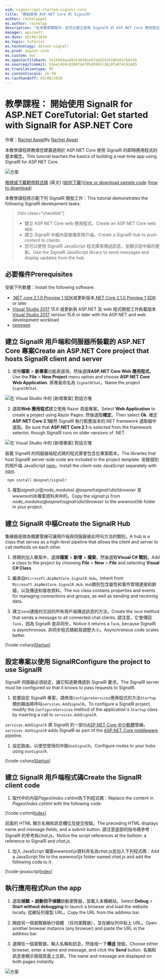 ```yaml
---
uid: signalr/get-started-signalr-core
title: "開始使用 ASP.NET Core 的 SignalR"
author: rachelappel
ms.author: rachelap
description: "在本教學課程中，您可以建立使用 SignalR 的 ASP.NET Core 應用程式。"
manager: wpickett
ms.date: 03/06/2018
ms.topic: tutorial
ms.technology: dotnet-signalr
ms.prod: aspnet-core
ms.custom: mvc
ms.openlocfilehash: 5e16569aa492e3639aa97abd241610b361fb0c56
ms.sourcegitcommit: 53ee14b9c8200f44705d8997c3619fa874192d45
ms.translationtype: MT
ms.contentlocale: zh-TW
ms.lasthandoff: 03/08/2018
---
```

# <a name="tutorial-get-started-with-signalr-for-aspnet-core"></a><span data-ttu-id="9f996-103">教學課程： 開始使用 SignalR for ASP.NET Core</span><span class="sxs-lookup"><span data-stu-id="9f996-103">Tutorial: Get started with SignalR for ASP.NET Core</span></span>

<span data-ttu-id="9f996-104">作者：[Rachel Appel](https://twitter.com/rachelappel)</span><span class="sxs-lookup"><span data-stu-id="9f996-104">By [Rachel Appel](https://twitter.com/rachelappel)</span></span>

<span data-ttu-id="9f996-105">本教學課程將教導您建置適用於 ASP.NET Core 使用 SignalR 的即時應用程式的基本概念。</span><span class="sxs-lookup"><span data-stu-id="9f996-105">This tutorial teaches the basics of building a real-time app using SignalR for ASP.NET Core.</span></span>

   ![方案](get-started-signalr-core/_static/signalr-get-started-finished.png)

<span data-ttu-id="9f996-107">[檢視或下載範例程式碼](https://github.com/aspnet/Docs/tree/master/aspnetcore/signalr/get-started-signalr-core/sample/) \(英文\) ([如何下載](xref:tutorials/index#how-to-download-a-sample))</span><span class="sxs-lookup"><span data-stu-id="9f996-107">[View or download sample code](https://github.com/aspnet/Docs/tree/master/aspnetcore/signalr/get-started-signalr-core/sample/) ([how to download](xref:tutorials/index#how-to-download-a-sample))</span></span>

<span data-ttu-id="9f996-108">本教學課程將示範下列 SignalR 開發工作：</span><span class="sxs-lookup"><span data-stu-id="9f996-108">This tutorial demonstrates the following SignalR development tasks:</span></span>

> [!div class="checklist"]
> * <span data-ttu-id="9f996-109">建立 ASP.NET Core web 應用程式。</span><span class="sxs-lookup"><span data-stu-id="9f996-109">Create an ASP.NET Core web app.</span></span>
> * <span data-ttu-id="9f996-110">建立 SignalR 中樞內容推播至用戶端。</span><span class="sxs-lookup"><span data-stu-id="9f996-110">Create a SignalR hub to push content to clients.</span></span>
> * <span data-ttu-id="9f996-111">您可以使用 SignalR JavaScript 程式庫來傳送訊息，並顯示從中樞的更新。</span><span class="sxs-lookup"><span data-stu-id="9f996-111">Use the SignalR JavaScript library to send messages and display updates from the hub.</span></span>

## <a name="prerequisites"></a><span data-ttu-id="9f996-112">必要條件</span><span class="sxs-lookup"><span data-stu-id="9f996-112">Prerequisites</span></span>

<span data-ttu-id="9f996-113">安裝下列軟體：</span><span class="sxs-lookup"><span data-stu-id="9f996-113">Install the following software:</span></span>

* <span data-ttu-id="9f996-114">[.NET core 2.1.0 Preview 1 SDK](https://www.microsoft.com/net/download/dotnet-core/sdk-2.1.300-preview1)或更新版本</span><span class="sxs-lookup"><span data-stu-id="9f996-114">[.NET Core 2.1.0 Preview 1 SDK](https://www.microsoft.com/net/download/dotnet-core/sdk-2.1.300-preview1) or later</span></span>
* <span data-ttu-id="9f996-115">[Visual Studio 2017](https://www.visualstudio.com/downloads/) 15.6 或更新與 ASP.NET 及 web 程式開發工作負載版本</span><span class="sxs-lookup"><span data-stu-id="9f996-115">[Visual Studio 2017](https://www.visualstudio.com/downloads/) version 15.6 or later with the ASP.NET and web development workload</span></span>
* [<span data-ttu-id="9f996-116">npm</span><span class="sxs-lookup"><span data-stu-id="9f996-116">npm</span></span>](https://www.npmjs.com/get-npm)

## <a name="create-an-aspnet-core-project-that-hosts-signalr-client-and-server"></a><span data-ttu-id="9f996-117">建立 SignalR 用戶端和伺服器所裝載的 ASP.NET Core 專案</span><span class="sxs-lookup"><span data-stu-id="9f996-117">Create an ASP.NET Core project that hosts SignalR client and server</span></span>

1. <span data-ttu-id="9f996-118">使用**檔案** > **新專案**功能表選項，然後選擇**ASP.NET Core Web 應用程式**。</span><span class="sxs-lookup"><span data-stu-id="9f996-118">Use the **File** > **New Project** menu option and choose **ASP.NET Core Web Application**.</span></span> <span data-ttu-id="9f996-119">將專案命名為 `SignalRChat`。</span><span class="sxs-lookup"><span data-stu-id="9f996-119">Name the project `SignalRChat`.</span></span>

  ![在 Visual Studio 中的 [新增專案] 對話方塊](get-started-signalr-core/_static/signalr-new-project-dialog.png)

2. <span data-ttu-id="9f996-121">選取**Web 應用程式**建立使用 Razor 頁面專案。</span><span class="sxs-lookup"><span data-stu-id="9f996-121">Select **Web Application** to create a project using Razor Pages.</span></span> <span data-ttu-id="9f996-122">然後選取**確定**。</span><span class="sxs-lookup"><span data-stu-id="9f996-122">Then select **Ok**.</span></span> <span data-ttu-id="9f996-123">確定**ASP.NET Core 2.1**雖然 SignalR 執行較舊版本的.NET framework 選取器中選取。</span><span class="sxs-lookup"><span data-stu-id="9f996-123">Be sure that **ASP.NET Core 2.1** is selected from the framework selector, though SignalR runs on older versions of .NET.</span></span>

  ![在 Visual Studio 中的 [新增專案] 對話方塊](get-started-signalr-core/_static/signalr-new-project-choose-type.png)

  <span data-ttu-id="9f996-125">裝載 SignalR 的伺服器端程式碼的程式庫會包含在專案範本。</span><span class="sxs-lookup"><span data-stu-id="9f996-125">The libraries that host SignalR server-side code are included in the project template.</span></span> <span data-ttu-id="9f996-126">安裝個別的用戶端 JavaScript [npm](https://www.npmjs.com/)。</span><span class="sxs-lookup"><span data-stu-id="9f996-126">Install the client-side JavaScript separately with [npm](https://www.npmjs.com/).</span></span>

  ```console
   npm install @aspnet/signalr
  ```

3. <span data-ttu-id="9f996-127">複製*signalr.js*從*node_modules\\ @aspnet\signalr\dist\browser* 至*wwwroot\lib*專案資料夾中的。</span><span class="sxs-lookup"><span data-stu-id="9f996-127">Copy the *signalr.js* from *node_modules\\@aspnet\signalr\dist\browser* to the *wwwroot\lib* folder in your project.</span></span>

## <a name="create-the-signalr-hub"></a><span data-ttu-id="9f996-128">建立 SignalR 中樞</span><span class="sxs-lookup"><span data-stu-id="9f996-128">Create the SignalR Hub</span></span>

<span data-ttu-id="9f996-129">集線器是做為概要管線可讓用戶端與伺服器彼此呼叫方法的類別。</span><span class="sxs-lookup"><span data-stu-id="9f996-129">A hub is a class that serves as a high-level pipeline that allows the client and server to call methods on each other.</span></span>

1. <span data-ttu-id="9f996-130">將類別加入專案中，選擇**檔案** > **新增** > **檔案**，然後選取**Visual C# 類別**。</span><span class="sxs-lookup"><span data-stu-id="9f996-130">Add a class to the project by choosing **File** > **New** > **File** and selecting **Visual C# Class**.</span></span> 

1. <span data-ttu-id="9f996-131">繼承自`Microsoft.AspNetCore.SignalR.Hub`。</span><span class="sxs-lookup"><span data-stu-id="9f996-131">Inherit from `Microsoft.AspNetCore.SignalR.Hub`.</span></span> <span data-ttu-id="9f996-132">`Hub`類別包含屬性和事件管理連接和群組，以及傳送和接收資料。</span><span class="sxs-lookup"><span data-stu-id="9f996-132">The `Hub` class contains properties and events for managing connections and groups, as well as sending and receiving data.</span></span>

1. <span data-ttu-id="9f996-133">建立`Send`連接的交談的所有用戶端傳送訊息的方法。</span><span class="sxs-lookup"><span data-stu-id="9f996-133">Create the `Send` method that sends a message to all connected chat clients.</span></span> <span data-ttu-id="9f996-134">請注意，它會傳回`Task`，因為 SignalR 是非同步。</span><span class="sxs-lookup"><span data-stu-id="9f996-134">Notice it returns a `Task`, because SignalR is asynchronous.</span></span> <span data-ttu-id="9f996-135">非同步程式碼較易調整大小。</span><span class="sxs-lookup"><span data-stu-id="9f996-135">Asynchronous code scales better.</span></span>

  [!code-csharp[Startup](get-started-signalr-core/sample/Hubs/ChatHub.cs?range=7-14)]

## <a name="configure-the-project-to-use-signalr"></a><span data-ttu-id="9f996-136">設定專案以使用 SignalR</span><span class="sxs-lookup"><span data-stu-id="9f996-136">Configure the project to use SignalR</span></span>

<span data-ttu-id="9f996-137">SignalR 伺服器必須設定，讓它知道要傳遞到 SignalR 要求。</span><span class="sxs-lookup"><span data-stu-id="9f996-137">The SignalR server must be configured so that it knows to pass requests to SignalR.</span></span>

1. <span data-ttu-id="9f996-138">若要設定 SignalR 專案，請修改`ConfigureServices`應用程式的方法`Startup`類別藉由將呼叫`services.AddSignalR`。</span><span class="sxs-lookup"><span data-stu-id="9f996-138">To configure a SignalR project, modify the `ConfigureServices` method of the application's `Startup` class by inserting a call to `services.AddSignalR`.</span></span>

  <span data-ttu-id="9f996-139">`services.AddSignalR` 將 SignalR 的一部分[ASP.NET Core 中介軟體](xref:fundamentals/middleware/index)管線。</span><span class="sxs-lookup"><span data-stu-id="9f996-139">`services.AddSignalR` adds SignalR as part of the [ASP.NET Core middleware](xref:fundamentals/middleware/index) pipeline.</span></span>

1. <span data-ttu-id="9f996-140">設定路由，以便您使用的中樞`UseSignalR`。</span><span class="sxs-lookup"><span data-stu-id="9f996-140">Configure routes to your hubs using `UseSignalR`.</span></span>

  [!code-csharp[Startup](get-started-signalr-core/sample/Startup.cs?highlight=22,40-43)]

## <a name="create-the-signalr-client-code"></a><span data-ttu-id="9f996-141">建立 SignalR 用戶端程式碼</span><span class="sxs-lookup"><span data-stu-id="9f996-141">Create the SignalR client code</span></span>

1. <span data-ttu-id="9f996-142">取代中的內容*Pages\Index.cshtml*為下列程式碼：</span><span class="sxs-lookup"><span data-stu-id="9f996-142">Replace the content in *Pages\Index.cshtml* with the following code:</span></span>

  [!code-cshtml[Index](get-started-signalr-core/sample/Pages/Index.cshtml)]

  <span data-ttu-id="9f996-143">前面的 HTML 顯示名稱和訊息欄位及提交按鈕。</span><span class="sxs-lookup"><span data-stu-id="9f996-143">The preceding HTML displays name and message fields, and a submit button.</span></span> <span data-ttu-id="9f996-144">請注意底部的指令碼參考： SignalR 的參考和*chat.js*。</span><span class="sxs-lookup"><span data-stu-id="9f996-144">Notice the script references at the bottom: a reference to SignalR and *chat.js*.</span></span>

1. <span data-ttu-id="9f996-145">加入 JavaScript 檔案*wwwroot\js*資料夾名為*chat.js*並加入下列程式碼：</span><span class="sxs-lookup"><span data-stu-id="9f996-145">Add a JavaScript file to the *wwwroot\js* folder named *chat.js* and add the following code to it:</span></span>

  [!code-javascript[Index](get-started-signalr-core/sample/wwwroot/js/chat.js)]

## <a name="run-the-app"></a><span data-ttu-id="9f996-146">執行應用程式</span><span class="sxs-lookup"><span data-stu-id="9f996-146">Run the app</span></span>

1. <span data-ttu-id="9f996-147">選取**偵錯** > **啟動但不偵錯**啟動瀏覽器，並載入本機網站。</span><span class="sxs-lookup"><span data-stu-id="9f996-147">Select **Debug** > **Start without debugging** to launch a browser and load the website locally.</span></span> <span data-ttu-id="9f996-148">從網址列複製 URL。</span><span class="sxs-lookup"><span data-stu-id="9f996-148">Copy the URL from the address bar.</span></span>

1. <span data-ttu-id="9f996-149">開啟另一個瀏覽器執行個體 （任何瀏覽器），並在網址列中貼上 URL。</span><span class="sxs-lookup"><span data-stu-id="9f996-149">Open another browser instance (any browser) and paste the URL in the address bar.</span></span>

1. <span data-ttu-id="9f996-150">選擇任一個瀏覽器，輸入名稱和訊息，然後按一下**傳送** 按鈕。</span><span class="sxs-lookup"><span data-stu-id="9f996-150">Choose either browser, enter a name and message, and click the **Send** button.</span></span> <span data-ttu-id="9f996-151">名稱和訊息會顯示兩個頁面上立即。</span><span class="sxs-lookup"><span data-stu-id="9f996-151">The name and message are displayed on both pages instantly.</span></span>

  ![方案](get-started-signalr-core/_static/signalr-get-started-finished.png)

